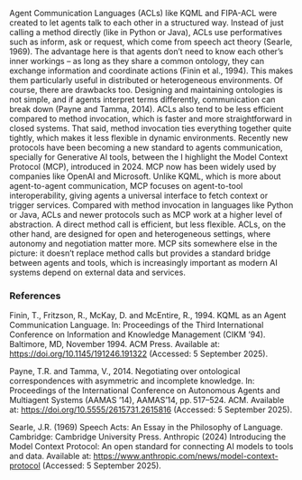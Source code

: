 Agent Communication Languages (ACLs) like KQML and FIPA-ACL were created to let agents talk to each other in a structured way. Instead of just calling a method directly (like in Python or Java), ACLs use performatives such as inform, ask or request, which come from speech act theory (Searle, 1969). The advantage here is that agents don’t need to know each other’s inner workings – as long as they share a common ontology, they can exchange information and coordinate actions (Finin et al., 1994). This makes them particularly useful in distributed or heterogeneous environments.
Of course, there are drawbacks too. Designing and maintaining ontologies is not simple, and if agents interpret terms differently, communication can break down (Payne and Tamma, 2014). ACLs also tend to be less efficient compared to method invocation, which is faster and more straightforward in closed systems. That said, method invocation ties everything together quite tightly, which makes it less flexible in dynamic environments.
Recently new protocols have been becoming a new standard to agents communication, specially for Generative AI tools, between the I highlight the Model Context Protocol (MCP), introduced in 2024. MCP now has been widely used by companies like OpenAI and Microsoft. Unlike KQML, which is more about agent-to-agent communication, MCP focuses on agent-to-tool interoperability, giving agents a universal interface to fetch context or trigger services.
Compared with method invocation in languages like Python or Java, ACLs and newer protocols such as MCP work at a higher level of abstraction. A direct method call is efficient, but less flexible. ACLs, on the other hand, are designed for open and heterogeneous settings, where autonomy and negotiation matter more. MCP sits somewhere else in the picture: it doesn’t replace method calls but provides a standard bridge between agents and tools, which is increasingly important as modern AI systems depend on external data and services.

### References
Finin, T., Fritzson, R., McKay, D. and McEntire, R., 1994. KQML as an Agent Communication Language. In: Proceedings of the Third International Conference on Information and Knowledge Management (CIKM ’94). Baltimore, MD, November 1994. ACM Press. Available at: https://doi.org/10.1145/191246.191322 (Accessed: 5 September 2025).

Payne, T.R. and Tamma, V., 2014. Negotiating over ontological correspondences with asymmetric and incomplete knowledge. In: Proceedings of the International Conference on Autonomous Agents and Multiagent Systems (AAMAS ’14), AAMAS’14, pp. 517–524. ACM. Available at: https://doi.org/10.5555/2615731.2615816 (Accessed: 5 September 2025).

Searle, J.R. (1969) Speech Acts: An Essay in the Philosophy of Language. Cambridge: Cambridge University Press.
Anthropic (2024) Introducing the Model Context Protocol: An open standard for connecting AI models to tools and data. Available at: https://www.anthropic.com/news/model-context-protocol (Accessed: 5 September 2025).
